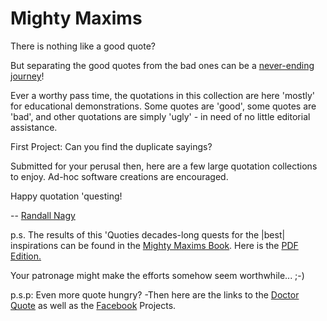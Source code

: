 # Mighty Maxims
There is nothing like a good quote?

But separating the good quotes from the bad ones can be a [never-ending journey](https://sourceforge.net/projects/mightymaxims/)!

Ever a worthy pass time, the quotations in this collection are here 'mostly' for educational demonstrations. Some quotes are 'good', some quotes are 'bad', and other quotations are simply 'ugly' - in need of no little editorial assistance.

First Project: Can you find the duplicate sayings?

Submitted for your perusal then, here are a few large quotation collections to enjoy. Ad-hoc software creations are encouraged.

Happy quotation 'questing!

-- [Randall Nagy](http://soft9000.com)

p.s. The results of this 'Quoties decades-long quests for the |best| inspirations can be found in the [Mighty Maxims Book](https://www.amazon.com/Mighty-Maxims-2021-Randall-Nagy-ebook/dp/B09H9DV8KV). Here is the [PDF Edition.](https://github.com/soft9000/DoctorQuote/blob/master/MightyMaxims/MM_08_14_2023_FREE.pdf)

Your patronage might make the efforts somehow seem worthwhile... ;-)

p.s.p: Even more quote hungry? -Then here are the links to the [Doctor Quote](https://github.com/soft9000/DoctorQuote) as well as the [Facebook](https://www.facebook.com/groups/mightymaxims/) Projects.
